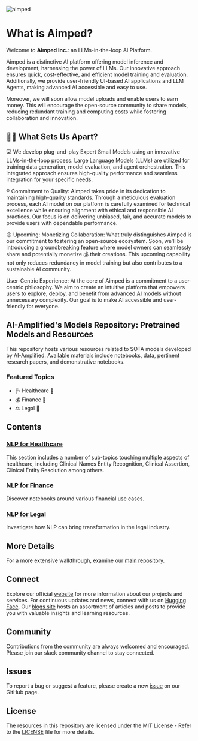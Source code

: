 ![aimped](https://aimped.ai/static/media/birdLogobeta2.1601fdabf769f01d7b183275f51febb9.svg)

# What is Aimped?

Welcome to **Aimped Inc.**: an LLMs-in-the-loop AI Platform.

Aimped is a distinctive AI platform offering model inference and development, harnessing the power of LLMs. Our innovative approach ensures quick, cost-effective, and efficient model training and evaluation. Additionally, we provide user-friendly UI-based AI applications and LLM Agents, making advanced AI accessible and easy to use.

Moreover, we will soon allow model uploads and enable users to earn money. This will encourage the open-source community to share models, reducing redundant training and computing costs while fostering collaboration and innovation.

## 💪🏻 What Sets Us Apart?

💻 We develop plug-and-play Expert Small Models using an innovative LLMs-in-the-loop process. Large Language Models (LLMs) are utilized for training data generation, model evaluation, and agent orchestration. This integrated approach ensures high-quality performance and seamless integration for your specific needs.

® Commitment to Quality: Aimped takes pride in its dedication to maintaining high-quality standards. Through a meticulous evaluation process, each AI model on our platform is carefully examined for technical excellence while ensuring alignment with ethical and responsible AI practices. Our focus is on delivering unbiased, fair, and accurate models to provide users with dependable performance.

😉 Upcoming: Monetizing Collaboration: What truly distinguishes Aimped is our commitment to fostering an open-source ecosystem. Soon, we'll be introducing a groundbreaking feature where model owners can seamlessly share and potentially monetize 💰 their creations. This upcoming capability not only reduces redundancy in model training but also contributes to a sustainable AI community.

User-Centric Experience: At the core of Aimped is a commitment to a user-centric philosophy. We aim to create an intuitive platform that empowers users to explore, deploy, and benefit from advanced AI models without unnecessary complexity. Our goal is to make AI accessible and user-friendly for everyone.

## AI-Amplified's Models Repository: Pretrained Models and Resources
This repository hosts various resources related to SOTA models developed by AI-Amplified. Available materials include notebooks, data, pertinent research papers, and demonstrative notebooks.

### Featured Topics

- 🩺 Healthcare 🧬
- 💰 Finance 🏦
- ⚖️ Legal 📓

## Contents

### [NLP for Healthcare](https://github.com/ai-amplified/models/tree/main/healthcare)

This section includes a number of sub-topics touching multiple aspects of healthcare, including Clinical Names Entity Recognition, Clinical Assertion, Clinical Entity Resolution among others. 

### [NLP for Finance](https://github.com/ai-amplified/models/tree/main/finance)

Discover notebooks around various financial use cases.

### [NLP for Legal](https://github.com/ai-amplified/models/tree/main/legal)

Investigate how NLP can bring transformation in the legal industry. 

## More Details

For a more extensive walkthrough, examine our [main repository](https://github.com/orgs/ai-amplified/repositories).

## Connect

Explore our official [website](https://www.aimped.ai) for more information about our projects and services. For continuous updates and news, connect with us on [Hugging Face](https://huggingface.co/ai-amplified). Our [blogs site](https://dev.aimped.ai/blog) hosts an assortment of articles and posts to provide you with valuable insights and learning resources.

## Community

Contributions from the community are always welcomed and encouraged. Please join our slack community channel to stay connected.

## Issues

To report a bug or suggest a feature, please create a new [issue](https://github.com/ai-amplified/models/issues) on our GitHub page.

## License

The resources in this repository are licensed under the MIT License - Refer to the [LICENSE](https://github.com/ai-amplified/models/blob/main/LICENSE) file for more details.

